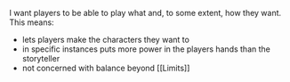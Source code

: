 I want players to be able to play what and, to some extent, how they want. This means:
- lets players make the characters they want to
- in specific instances puts more power in the players hands than the storyteller
- not concerned with balance beyond [[Limits]]